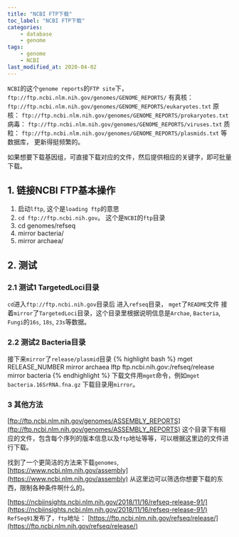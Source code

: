 ```yaml
---
title: "NCBI FTP下载"
toc_label: "NCBI FTP下载"
categories:
    - database
    - genome
tags:
    - genome
    - NCBI
last_modified_at: 2020-04-02
---
```


`NCBI`的这个`genome reports`的`FTP site`下，
`ftp://ftp.ncbi.nlm.nih.gov/genomes/GENOME_REPORTS/`
有真核：
`ftp://ftp.ncbi.nlm.nih.gov/genomes/GENOME_REPORTS/eukaryotes.txt`
原核：
`ftp://ftp.ncbi.nlm.nih.gov/genomes/GENOME_REPORTS/prokaryotes.txt`
病毒：
`ftp://ftp.ncbi.nlm.nih.gov/genomes/GENOME_REPORTS/viruses.txt`
质粒：
`ftp://ftp.ncbi.nlm.nih.gov/genomes/GENOME_REPORTS/plasmids.txt`
等数据库，
更新得挺频繁的。

如果想要下载基因组，可直接下载对应的文件，然后提供相应的关键字，即可批量下载。

## 1. 链接NCBI FTP基本操作
1. 启动`lftp`, 这个是`loading ftp`的意思
2. `cd ftp://ftp.ncbi.nih.gov`。 这个是`NCBI`的`ftp`目录
3. cd genomes/refseq
4. mirror bacteria/
5. mirror archaea/

## 2. 测试
### 2.1 测试1 TargetedLoci目录
`cd`进入`ftp://ftp.ncbi.nih.gov`目录后
进入`refseq`目录，
`mget`了`README`文件
接着`mirror`了`TargetedLoci`目录，这个目录里根据说明信息是`Archae`, `Bacteria`, `Fungi`的`16s`, `18s`, `23s`等数据。

### 2.2 测试2 Bacteria目录
接下来`mirror`了`release/plasmid`目录
{% highlight bash %}
mget RELEASE_NUMBER
mirror archaea
lftp ftp.ncbi.nih.gov:/refseq/release mirror bacteria
{% endhighlight %}
下载文件用`mget`命令，例如`mget bacteria.16SrRNA.fna.gz`
下载目录用`mirror`。

### 3 其他方法
[ftp://ftp.ncbi.nlm.nih.gov/genomes/ASSEMBLY_REPORTS](ftp://ftp.ncbi.nlm.nih.gov/genomes/ASSEMBLY_REPORTS)
这个目录下有相应的文件，包含每个序列的版本信息以及`ftp`地址等等，可以根据这里边的文件进行下载。

找到了一个更简洁的方法来下载`genomes`,
[https://www.ncbi.nlm.nih.gov/assembly](https://www.ncbi.nlm.nih.gov/assembly)
从这里边可以筛选你想要下载的东西，限制各种条件啊什么的。

[https://ncbiinsights.ncbi.nlm.nih.gov/2018/11/16/refseq-release-91/](https://ncbiinsights.ncbi.nlm.nih.gov/2018/11/16/refseq-release-91/)
`RefSeq91`发布了，`ftp`地址：
[https://ftp.ncbi.nlm.nih.gov/refseq/release/](https://ftp.ncbi.nlm.nih.gov/refseq/release/)